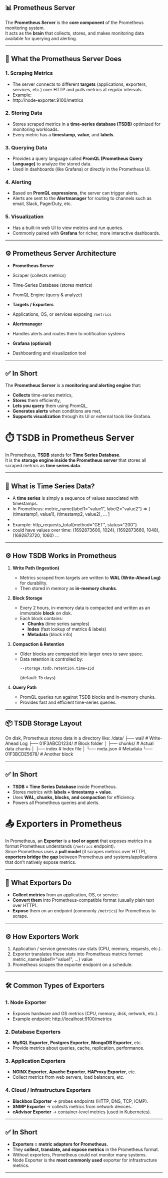 ## 📊 Prometheus Server

The **Prometheus Server** is the **core component** of the Prometheus monitoring system.  
It acts as the **brain** that collects, stores, and makes monitoring data available for querying and alerting.

---

## 🔑 What the Prometheus Server Does

### 1. Scraping Metrics
- The server connects to different **targets** (applications, exporters, services, etc.) over HTTP and pulls metrics at regular intervals.  
- Example:  
- http://node-exporter:9100/metrics

### 2. Storing Data
- Stores scraped metrics in a **time-series database (TSDB)** optimized for monitoring workloads.  
- Every metric has a **timestamp**, **value**, and **labels**.

### 3. Querying Data
- Provides a query language called **PromQL (Prometheus Query Language)** to analyze the stored data.  
- Used in dashboards (like Grafana) or directly in the Prometheus UI.

### 4. Alerting
- Based on **PromQL expressions**, the server can trigger alerts.  
- Alerts are sent to the **Alertmanager** for routing to channels such as email, Slack, PagerDuty, etc.

### 5. Visualization
- Has a built-in web UI to view metrics and run queries.  
- Commonly paired with **Grafana** for richer, more interactive dashboards.

---

## ⚙️ Prometheus Server Architecture

- **Prometheus Server**
- Scraper (collects metrics)
- Time-Series Database (stores metrics)
- PromQL Engine (query & analyze)

- **Targets / Exporters**
- Applications, OS, or services exposing `/metrics`

- **Alertmanager**
- Handles alerts and routes them to notification systems

- **Grafana (optional)**
- Dashboarding and visualization tool

---

## ✅ In Short
The **Prometheus Server** is a **monitoring and alerting engine** that:
- **Collects** time-series metrics,  
- **Stores** them efficiently,  
- **Lets you query** them using PromQL,  
- **Generates alerts** when conditions are met,  
- **Supports visualization** through its UI or external tools like Grafana.

 # ⏱️ TSDB in Prometheus Server

In Prometheus, **TSDB** stands for **Time Series Database**.  
It is the **storage engine inside the Prometheus server** that stores all scraped metrics as **time series data**.

---

## 🔑 What is Time Series Data?
- A **time series** is simply a sequence of values associated with timestamps.  
- In Prometheus: metric_name{label1="value1", label2="value2"} => [ (timestamp1, value1), (timestamp2, value2), ... ]
- 
- Example:  http_requests_total{method="GET", status="200"}
- could have values over time: (1692873600, 1024), (1692873660, 1048), (1692873720, 1060) ...

---

## ⚙️ How TSDB Works in Prometheus

1. **Write Path (Ingestion)**
   - Metrics scraped from targets are written to **WAL (Write-Ahead Log)** for durability.
   - Then stored in memory as **in-memory chunks**.

2. **Block Storage**
   - Every 2 hours, in-memory data is compacted and written as an immutable **block** on disk.
   - Each block contains:
     - **Chunks** (time series samples)
     - **Index** (fast lookup of metrics & labels)
     - **Metadata** (block info)

3. **Compaction & Retention**
   - Older blocks are compacted into larger ones to save space.
   - Data retention is controlled by:
     ```
     --storage.tsdb.retention.time=15d
     ```
     (default: 15 days)

4. **Query Path**
   - PromQL queries run against TSDB blocks and in-memory chunks.
   - Provides fast and efficient time-series queries.

---

## 📦 TSDB Storage Layout
On disk, Prometheus stores data in a directory like:
/data/
├── wal/ # Write-Ahead Log
├── 01F3ABCD1234/ # Block folder
│ ├── chunks/ # Actual data chunks
│ ├── index # Index file
│ └── meta.json # Metadata
└── 01F3BCDE5678/ # Another block

---

## ✅ In Short
- **TSDB = Time Series Database** inside Prometheus.  
- Stores metrics with **labels + timestamp + value**.  
- Uses **WAL, chunks, blocks, and compaction** for efficiency.  
- Powers all Prometheus queries and alerts.  
# 📤 Exporters in Prometheus

In Prometheus, an **Exporter** is a **tool or agent** that exposes metrics in a format Prometheus understands (`/metrics` endpoint).  
Since Prometheus uses a **pull model** (it scrapes metrics over HTTP), **exporters bridge the gap** between Prometheus and systems/applications that don’t natively expose metrics.

---

## 🔑 What Exporters Do
- **Collect metrics** from an application, OS, or service.  
- **Convert them** into Prometheus-compatible format (usually plain text over HTTP).  
- **Expose** them on an endpoint (commonly `/metrics`) for Prometheus to scrape.

---

## ⚙️ How Exporters Work
1. Application / service generates raw stats (CPU, memory, requests, etc.).
2. Exporter translates these stats into Prometheus metrics format: metric_name{label1="value1", ...} value
3. Prometheus scrapes the exporter endpoint on a schedule.

---

## 🛠️ Common Types of Exporters

### 1. **Node Exporter**
- Exposes hardware and OS metrics (CPU, memory, disk, network, etc.).
- Example endpoint:  http://localhost:9100/metrics

### 2. **Database Exporters**
- **MySQL Exporter**, **Postgres Exporter**, **MongoDB Exporter**, etc.  
- Provide metrics about queries, cache, replication, performance.

### 3. **Application Exporters**
- **NGINX Exporter**, **Apache Exporter**, **HAProxy Exporter**, etc.  
- Collect metrics from web servers, load balancers, etc.

### 4. **Cloud / Infrastructure Exporters**
- **Blackbox Exporter** → probes endpoints (HTTP, DNS, TCP, ICMP).  
- **SNMP Exporter** → collects metrics from network devices.  
- **cAdvisor Exporter** → container-level metrics (used in Kubernetes).

---

## ✅ In Short
- **Exporters = metric adapters for Prometheus.**  
- They **collect, translate, and expose metrics** in the Prometheus format.  
- Without exporters, Prometheus could not monitor many systems.  
- Node Exporter is the **most commonly used** exporter for infrastructure metrics.

---






